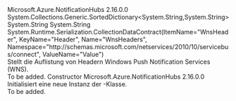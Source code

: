<Type Name="WnsHeaderCollection" FullName="Microsoft.Azure.NotificationHubs.WnsHeaderCollection">
  <TypeSignature Language="C#" Value="public sealed class WnsHeaderCollection : System.Collections.Generic.SortedDictionary&lt;string,string&gt;" />
  <TypeSignature Language="ILAsm" Value=".class public auto ansi sealed beforefieldinit WnsHeaderCollection extends System.Collections.Generic.SortedDictionary`2&lt;string, string&gt;" />
  <TypeSignature Language="DocId" Value="T:Microsoft.Azure.NotificationHubs.WnsHeaderCollection" />
  <TypeSignature Language="VB.NET" Value="Public NotInheritable Class WnsHeaderCollection&#xA;Inherits SortedDictionary(Of String, String)" />
  <TypeSignature Language="F#" Value="type WnsHeaderCollection = class&#xA;    inherit SortedDictionary&lt;string, string&gt;" />
  <AssemblyInfo>
    <AssemblyName>Microsoft.Azure.NotificationHubs</AssemblyName>
    <AssemblyVersion>2.16.0.0</AssemblyVersion>
  </AssemblyInfo>
  <Base>
    <BaseTypeName>System.Collections.Generic.SortedDictionary&lt;System.String,System.String&gt;</BaseTypeName>
    <BaseTypeArguments>
      <BaseTypeArgument TypeParamName="!0">System.String</BaseTypeArgument>
      <BaseTypeArgument TypeParamName="!1">System.String</BaseTypeArgument>
    </BaseTypeArguments>
  </Base>
  <Interfaces />
  <Attributes>
    <Attribute>
      <AttributeName>System.Runtime.Serialization.CollectionDataContract(ItemName="WnsHeader", KeyName="Header", Name="WnsHeaders", Namespace="http://schemas.microsoft.com/netservices/2010/10/servicebus/connect", ValueName="Value")</AttributeName>
    </Attribute>
  </Attributes>
  <Docs>
    <summary>Stellt die Auflistung von Headern Windows Push Notification Services (WNS).</summary>
    <remarks>To be added.</remarks>
  </Docs>
  <Members>
    <Member MemberName=".ctor">
      <MemberSignature Language="C#" Value="public WnsHeaderCollection ();" />
      <MemberSignature Language="ILAsm" Value=".method public hidebysig specialname rtspecialname instance void .ctor() cil managed" />
      <MemberSignature Language="DocId" Value="M:Microsoft.Azure.NotificationHubs.WnsHeaderCollection.#ctor" />
      <MemberSignature Language="VB.NET" Value="Public Sub New ()" />
      <MemberType>Constructor</MemberType>
      <AssemblyInfo>
        <AssemblyName>Microsoft.Azure.NotificationHubs</AssemblyName>
        <AssemblyVersion>2.16.0.0</AssemblyVersion>
      </AssemblyInfo>
      <Parameters />
      <Docs>
        <summary>Initialisiert eine neue Instanz der <see cref="T:Microsoft.Azure.NotificationHubs.WnsHeaderCollection" />-Klasse.</summary>
        <remarks>To be added.</remarks>
      </Docs>
    </Member>
  </Members>
</Type>
